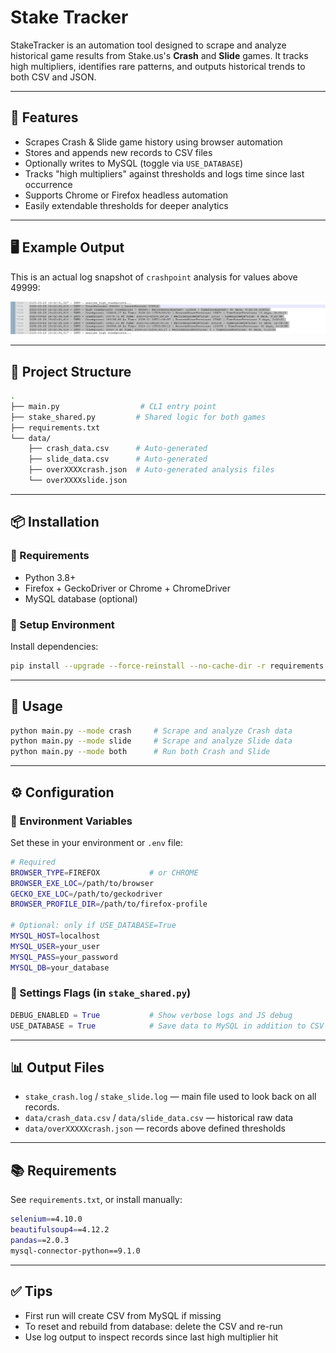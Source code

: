 # Stake Tracker

StakeTracker is an automation tool designed to scrape and analyze historical game results from Stake.us's **Crash** and **Slide** games. It tracks high multipliers, identifies rare patterns, and outputs historical trends to both CSV and JSON.

---

## 🔧 Features

- Scrapes Crash & Slide game history using browser automation
- Stores and appends new records to CSV files
- Optionally writes to MySQL (toggle via `USE_DATABASE`)
- Tracks "high multipliers" against thresholds and logs time since last occurrence
- Supports Chrome or Firefox headless automation
- Easily extendable thresholds for deeper analytics

---

## 🖥️ Example Output

This is an actual log snapshot of `crashpoint` analysis for values above 49999:

![example output](/images/example_output.jpg)

---

## 📁 Project Structure

```bash
.
├── main.py                  # CLI entry point
├── stake_shared.py         # Shared logic for both games
├── requirements.txt
└── data/
    ├── crash_data.csv      # Auto-generated
    ├── slide_data.csv      # Auto-generated
    ├── overXXXXcrash.json  # Auto-generated analysis files
    └── overXXXXslide.json
```

---

## 📦 Installation

### 🔩 Requirements

- Python 3.8+
- Firefox + GeckoDriver or Chrome + ChromeDriver
- MySQL database (optional)

### 🧪 Setup Environment

Install dependencies:

```bash
pip install --upgrade --force-reinstall --no-cache-dir -r requirements.txt
```

---
## 🚀 Usage

```bash
python main.py --mode crash     # Scrape and analyze Crash data
python main.py --mode slide     # Scrape and analyze Slide data
python main.py --mode both      # Run both Crash and Slide
```

---

## ⚙️ Configuration

### 🔐 Environment Variables

Set these in your environment or `.env` file:

```bash
# Required
BROWSER_TYPE=FIREFOX           # or CHROME
BROWSER_EXE_LOC=/path/to/browser
GECKO_EXE_LOC=/path/to/geckodriver
BROWSER_PROFILE_DIR=/path/to/firefox-profile

# Optional: only if USE_DATABASE=True
MYSQL_HOST=localhost
MYSQL_USER=your_user
MYSQL_PASS=your_password
MYSQL_DB=your_database
```

### 🧠 Settings Flags (in `stake_shared.py`)

```python
DEBUG_ENABLED = True           # Show verbose logs and JS debug
USE_DATABASE = True            # Save data to MySQL in addition to CSV
```

---

## 📊 Output Files

- `stake_crash.log` / `stake_slide.log` — main file used to look back on all records.
- `data/crash_data.csv` / `data/slide_data.csv` — historical raw data
- `data/overXXXXXcrash.json` — records above defined thresholds

---

## 📚 Requirements

See `requirements.txt`, or install manually:

```bash
selenium==4.10.0
beautifulsoup4==4.12.2
pandas==2.0.3
mysql-connector-python==9.1.0
```

---

## ✅ Tips

- First run will create CSV from MySQL if missing
- To reset and rebuild from database: delete the CSV and re-run
- Use log output to inspect records since last high multiplier hit
